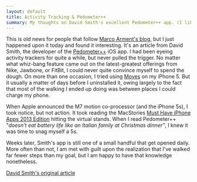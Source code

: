 ```yaml
---
layout: default
title: Activity Tracking & Pedometer++
summary: My thoughts on David Smith's excellent Pedometer++ app. (I like it!)
---
```


This is old news for people that follow [Marco Arment's blog](http://marco.org), but I just happened upon it today
and found it interesting. It's an article from David Smith, the developer of the
[Pedometer++](https://itunes.apple.com/us/app/pedometer++/id712286167?mt=8) iOS app. I had been eyeing activity
trackers for quite a while, but never pulled the trigger. No matter what whiz-bang feature came out on the
latest-greatest offerings from Nike, Jawbone, or FitBit, I could never quite convince myself to spend the dough. On
more than one occasion, I tried using [Moves](https://itunes.apple.com/us/app/moves/id509204969?mt=8) on my iPhone 5.
But it usually a matter of days before I uninstalled it, owing largely to the fact that most of the walking I ended up
doing was between places I could charge my phone.

When Apple announced the M7 motion co-processor (and the iPhone 5s), I took notice, but not action. It took reading
the MacStories
[Must Have iPhone Apps 2013 Edition](http://www.macstories.net/roundups/my-must-have-iphone-apps-2013-edition/)
hitting the virtual stands. When I read Pedometer++ "*doesn’t eat battery life like an Italian family at Christmas
dinner"*, I knew it was time to snag myself a 5s.

Weeks later, Smith's app is still one of a small handful that get opened daily. More often than not, I am met with
guilt upon the realization that I've walked far fewer steps than my goal, but I am happy to have that knowledge
nonetheless.

[David Smith's original article](http://david-smith.org/blog/2014/01/31/interesting-lessons-from-building-a-pedometer/)
